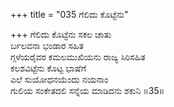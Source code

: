 +++
title = "035 ಗೆಲಿದು ಕೊಟ್ಟೆನು"

+++
ಗೆಲಿದು ಕೊಟ್ಟೆನು ಸಕಲ ಚಾತು  
ರ್ಬಲವನಾ ಭಂಡಾರ ಸಹಿತ  
ಗ್ಗಳೆಯರೈವರ ಕಮಲಮುಖಿಯನು ರಾಜ್ಯ ಸಿರಿಸಹಿತ  
ಕಲಶವಿಟ್ಟೆನು ಕೊಟ್ಟ ಭಾಷೆಗೆ  
ಎಲೆ ಸುಯೋಧನಯೆಂದು ನಯನಾಂ  
ಗುಲಿಯ ಸಂಕೇತದಲಿ ಸನ್ನೆಯ ಮಾಡಿದನು ಶಕುನಿ     ॥35॥